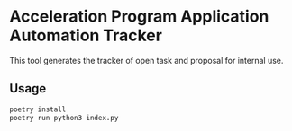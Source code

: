 # Acceleration Program Application Automation Tracker

This tool generates the tracker of open task and proposal for internal use. 

## Usage

```bash
poetry install
poetry run python3 index.py
```
